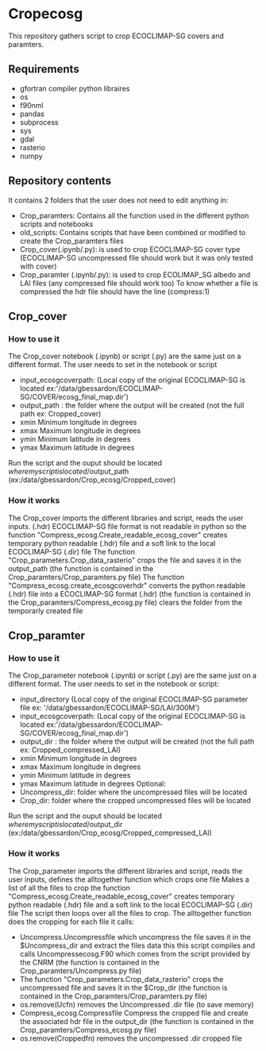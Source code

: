 # Cropecosg
This repository gathers script to crop ECOCLIMAP-SG covers and paramters. 
## Requirements
* gfortran compiler
python libraires
* os
* f90nml
* pandas
* subprocess
* sys
* gdal 
* rasterio
* numpy

## Repository contents
It contains 2 folders that the user does not need to edit anything in:
 * Crop_paramters: Contains all the function used in the different python scripts and notebooks
 * old_scripts: Contains scripts that have been combined or modified to create the Crop_paramters files
 * Crop_cover(.ipynb/.py): is used to crop ECOCLIMAP-SG cover type (ECOCLIMAP-SG uncompressed file should work but it was only tested with cover)
 * Crop_paramter (.ipynb/.py): is used to crop ECOLIMAP_SG albedo and LAI files (any compressed file should work too)
To know whether a file is compressed the hdr file should have the line (compress:1)


## Crop_cover
### How to use it
The Crop_cover notebook (.ipynb) or script (.py) are the same just on a different format.
The user needs to set in the notebook or script
- input_ecosgcoverpath: (Local copy of the original ECOCLIMAP-SG is located  ex:'/data/gbessardon/ECOCLIMAP-SG/COVER/ecosg_final_map.dir')
- output_path : the folder where the output will be created (not the full path ex: Cropped_cover) 
- xmin Minimum longitude in degrees
- xmax Maximum longitude in degrees
- ymin Minimum latitude in degrees
- ymax Maximum latitude in degrees

Run the script and the ouput should be located $wheremyscriptislocated/$output_path (ex:/data/gbessardon/Crop_ecosg/Cropped_cover)

### How it works 
The Crop_cover imports the different libraries and script, reads the user inputs.
(.hdr) ECOCLIMAP-SG file format is not readable in python so the function  "Compress_ecosg.Create_readable_ecosg_cover" creates temporary python readable (.hdr) file and a soft link to the local ECOCLIMAP-SG (.dir) file
The function "Crop_parameters.Crop_data_rasterio" crops the file and saves it in the output_path (the function is contained in the Crop_paramters/Crop_paramters.py file)
The function "Compress_ecosg.create_ecosgcoverhdr" converts the python readable (.hdr) file into a ECOCLIMAP-SG format (.hdr)
(the function is contained in the Crop_paramters/Compress_ecosg.py file)
clears the folder from the temporarly created file


## Crop_paramter
### How to use it

The Crop_parameter notebook (.ipynb) or script (.py) are the same just on a different format.
The user needs to set in the notebook or script:
- input_directory (Local copy of the original ECOCLIMAP-SG parameter file ex: '/data/gbessardon/ECOCLIMAP-SG/LAI/300M')
- input_ecosgcoverpath: (Local copy of the original ECOCLIMAP-SG is located  ex:'/data/gbessardon/ECOCLIMAP-SG/COVER/ecosg_final_map.dir')
- output_dir : the folder where the output will be created (not the full path ex: Cropped_compressed_LAI) 
- xmin Minimum longitude in degrees
- xmax Maximum longitude in degrees
- ymin Minimum latitude in degrees
- ymax Maximum latitude in degrees
Optional:
- Uncompress_dir: folder where the uncompressed files will be located 
- Crop_dir: folder where the cropped uncompressed files will be located

Run the script and the ouput should be located $wheremyscriptislocated/$output_dir (ex:/data/gbessardon/Crop_ecosg/Cropped_compressed_LAI)

### How it works 
The Crop_parameter imports the different libraries and script, reads the user inputs, defines the alltogether function which crops one file
Makes a list of all the files to crop
the function  "Compress_ecosg.Create_readable_ecosg_cover" creates temporary python readable (.hdr) file and a soft link to the local ECOCLIMAP-SG (.dir) file
The script then loops over all the files to crop.
The alltogether function does the cropping for each file it calls:
- Uncompress.Uncompressfile which uncompress the file saves it in the $Uncompress_dir and extract the files data this this script compiles and calls Uncompressecosg.F90 which comes from the script provided by the CNRM (the function is contained in the Crop_paramters/Uncompress.py file)
- The function "Crop_parameters.Crop_data_rasterio" crops the uncompressed file and saves it in the $Crop_dir (the function is contained in the Crop_paramters/Crop_paramters.py file)
-  os.remove(Ucfn) removes the Uncompressed .dir file (to save memory)
-  Compress_ecosg.Compressfile Compress the cropped file and create the associated hdr file in the output_dir (the function is contained in the Crop_paramters/Compress_ecosg.py file)
-  os.remove(Croppedfn) removes the uncompressed .dir cropped file